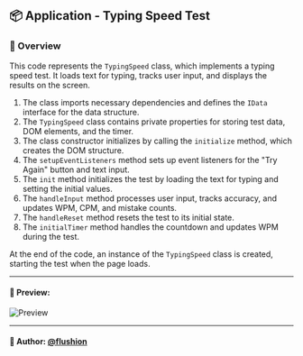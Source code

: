 ## 📦 Application - Typing Speed Test

### 🚀 Overview
This code represents the `TypingSpeed` class, which implements a typing speed test. It loads text for typing, tracks user input, and displays the results on the screen.

1. The class imports necessary dependencies and defines the `IData` interface for the data structure. 
2. The `TypingSpeed` class contains private properties for storing test data, DOM elements, and the timer. 
3. The class constructor initializes by calling the `initialize` method, which creates the DOM structure. 
4. The `setupEventListeners` method sets up event listeners for the "Try Again" button and text input. 
5. The `init` method initializes the test by loading the text for typing and setting the initial values. 
6. The `handleInput` method processes user input, tracks accuracy, and updates WPM, CPM, and mistake counts. 
7. The `handleReset` method resets the test to its initial state. 
8. The `initialTimer` method handles the countdown and updates WPM during the test.

At the end of the code, an instance of the `TypingSpeed` class is created, starting the test when the page loads.

---

#### 🌄 Preview:

![Preview](https://i.ibb.co/cCnzgkh/Capture-d-cran-2024-10-15-16-33-36.png)

-----

#### 🙌 Author: [@flushion](https://github.com/flushion)